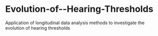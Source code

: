 # Evolution-of--Hearing-Thresholds
Application of longitudinal data analysis methods to investigate the evolution of hearing thresholds
